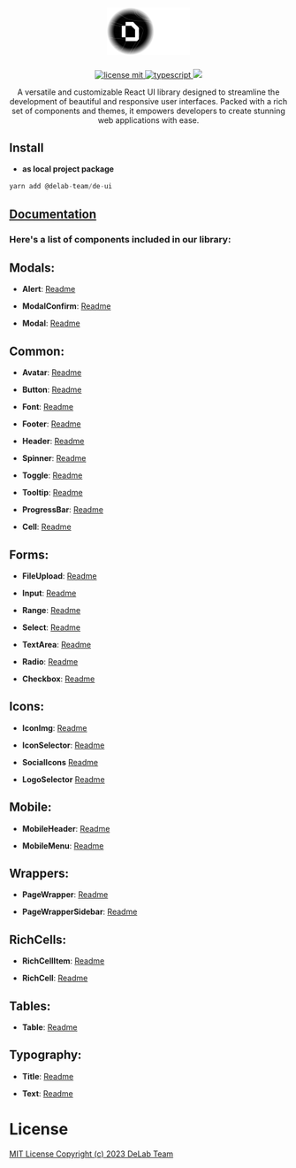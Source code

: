 <h1 align="center">
  <a href="https://github.com/delab-team">
      <img src="./logo.png" width="150" alt="DE-UI logo" />
  </a>
</h1>

<p align="center">
  <a href="LICENSE">
    <img src="https://camo.githubusercontent.com/75c3e724ce69f6c3d1e997e9066547e00cb9000aaf566eadc8a52ab76c7d07f8/68747470733a2f2f696d672e736869656c64732e696f2f6769746875622f6c6963656e73652f64656c61622d7465616d2f636f6e6e6563743f7374796c653d666f722d7468652d6261646765" alt="license mit" />
  </a>
  <a href="TYPESCRIPT">
    <img src="https://img.shields.io/badge/TypeScript-007ACC?style=for-the-badge&logo=typescript&logoColor=white" alt="typescript" />
  </a>
  <a href="NPM">
    <img src="https://img.shields.io/npm/v/@delab-team/de-ui" height="28px" />
  </a>
</p>

<p align="center">
  A versatile and customizable React UI library designed to streamline the development of beautiful and responsive user interfaces. Packed with a rich set of components and themes, it empowers developers to create stunning web applications with ease.
</p>

## Install

- **as local project package** 
```jsx
yarn add @delab-team/de-ui
```

## [Documentation](https://ui.delabteam.com/)

### **Here's a list of components included in our library:**

## Modals:

- **Alert**: [Readme](https://github.com/delab-team/de-ui/blob/main/src/components/alert/Readme.md)

- **ModalConfirm**: [Readme](https://github.com/delab-team/de-ui/blob/main/src/components/modal-confirm/Readme.md)

- **Modal**: [Readme](https://github.com/delab-team/de-ui/blob/main/src/components/modal/Readme.md)

## Common:

- **Avatar**: [Readme](https://github.com/delab-team/de-ui/blob/main/src/components/avatar/Readme.md)

- **Button**: [Readme](https://github.com/delab-team/de-ui/blob/main/src/components/button/Readme.md)

- **Font**: [Readme](https://github.com/delab-team/de-ui/blob/main/src/components/font/Readme.md)

- **Footer**: [Readme](https://github.com/delab-team/de-ui/blob/main/src/components/footer/Readme.md)

- **Header**: [Readme](https://github.com/delab-team/de-ui/blob/main/src/components/header/Readme.md)

- **Spinner**: [Readme](https://github.com/delab-team/de-ui/blob/main/src/components/spinner/Readme.md)

- **Toggle**: [Readme](https://github.com/delab-team/de-ui/blob/main/src/components/toggle/Readme.md)

- **Tooltip**: [Readme](https://github.com/delab-team/de-ui/blob/main/src/components/tooltip/Readme.md)

- **ProgressBar**: [Readme](https://github.com/delab-team/de-ui/blob/main/src/components/progress-bar/Readme.md)

- **Cell**: [Readme](https://github.com/delab-team/de-ui/blob/main/src/components/cell/Readme.md)

## Forms:

- **FileUpload**: [Readme](https://github.com/delab-team/de-ui/blob/main/src/components/file-upload/Readme.md)

- **Input**: [Readme](https://github.com/delab-team/de-ui/blob/main/src/components/input/Readme.md)

- **Range**: [Readme](https://github.com/delab-team/de-ui/blob/main/src/components/range/Readme.md)

- **Select**: [Readme](https://github.com/delab-team/de-ui/blob/main/src/components/select/Readme.md)

- **TextArea**: [Readme](https://github.com/delab-team/de-ui/blob/main/src/components/textarea/Readme.md)

- **Radio**: [Readme](https://github.com/delab-team/de-ui/blob/main/src/components/radio/Readme.md)

- **Checkbox**: [Readme](https://github.com/delab-team/de-ui/blob/main/src/components/checkbox/Readme.md)

## Icons:

- **IconImg**: [Readme](https://github.com/delab-team/de-ui/blob/main/src/components/icon-img/Readme.md)

- **IconSelector**: [Readme](https://github.com/delab-team/de-ui/blob/main/src/components/icon-selector/Readme.md)

- **SocialIcons** [Readme](https://github.com/delab-team/de-ui/blob/main/src/components/social-icons/Readme.md)

- **LogoSelector** [Readme](https://github.com/delab-team/de-ui/blob/main/src/components/logo-selector/Readme.md)

## Mobile:

- **MobileHeader**: [Readme](https://github.com/delab-team/de-ui/blob/main/src/components/mobile-header/Readme.md)

- **MobileMenu**: [Readme](https://github.com/delab-team/de-ui/blob/main/src/components/mobile-menu/Readme.md)

## Wrappers:

- **PageWrapper**: [Readme](https://github.com/delab-team/de-ui/blob/main/src/components/page-wrapper/Readme.md)

- **PageWrapperSidebar**: [Readme](https://github.com/delab-team/de-ui/blob/main/src/components/page-wrapper-sidebar/Readme.md)

## RichCells:

- **RichCellItem**: [Readme](https://github.com/delab-team/de-ui/blob/main/src/components/rich-cell/Readme.md)

- **RichCell**: [Readme](https://github.com/delab-team/de-ui/blob/main/src/components/rich-cell/Readme.md)

## Tables:

- **Table**: [Readme](https://github.com/delab-team/de-ui/blob/main/src/components/table/Readme.md)

## Typography:

- **Title**: [Readme](https://github.com/delab-team/de-ui/blob/main/src/components/title/Readme.md)

- **Text**: [Readme](https://github.com/delab-team/de-ui/blob/main/src/components/text/Readme.md)

# License

[MIT License Copyright (c) 2023 DeLab Team](LICENSE)
